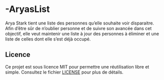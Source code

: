 # -AryasList
Arya Stark tient une liste des personnes qu’elle souhaite voir disparaitre. Afin d’être sûr de n’oublier personne et de suivre son avancée dans cet objectif, elle veut maintenir une liste à jour des personnes à éliminer et une liste de celles dont elle s’est déjà occupé.
## Licence

Ce projet est sous licence MIT pour permettre une réutilisation libre et simple. Consultez le fichier [LICENSE](LICENSE) pour plus de détails.
